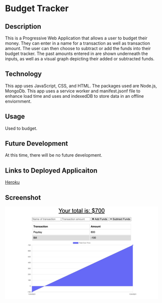 # Budget Tracker

## Description
This is a Progressive Web Application that allows a user to budget their money. They can enter in a name for a transaction as well as transaction amount. The user can then choose to subtract or add the funds into their budget tracker. The past amounts entered in are shown underneath the inputs, as well as a visual graph depicting their added or subtracted funds.

## Technology
This app uses JavaScript, CSS, and HTML. The packages used are Node.js, MongoDb. This app uses a service worker and manifest.jsonf file to enhance load time and uses and indexedDB to store data in an offline enviornment.

## Usage
Used to budget.

## Future Development
At this time, there will be no future development.

## Links to Deployed Applicaiton
[Heroku](https://desolate-woodland-44041.herokuapp.com/)

## Screenshot
![Budget Tracker GUI](./public/images/gui.png)